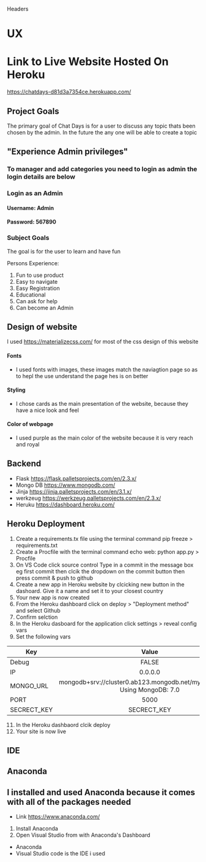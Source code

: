 Headers

# UX
# Link to Live Website Hosted On Heroku
https://chatdays-d81d3a7354ce.herokuapp.com/

## Project Goals
The primary goal of Chat Days is for a user to discuss any topic thats been chosen by the admin.
In the future the any one will be able to create a topic

## "Experience Admin privileges"
### To manager and add categories you need to login as admin the login details are below

### Login as an Admin
#### Username: Admin
#### Password: 567890

### Subject Goals
The goal is for the user  to learn and have fun

Persons Experience:

1. Fun to use product
2. Easy to navigate
3. Easy Registration 
4. Educational
5. Can ask for help
6. Can become an Admin

## Design of website
I used https://materializecss.com/ for most of the css design of this website

#### Fonts
* I used fonts with images, these images match the naviagtion page so as to hepl the use understand the page hes is on better

#### Styling
* I chose cards as the main presentation of the website, because they have a nice look and feel

#### Color of webpage
* I used purple as the main color of the website because it is very reach and royal


## Backend
* Flask https://flask.palletsprojects.com/en/2.3.x/
* Mongo DB https://www.mongodb.com/
* Jinja https://jinja.palletsprojects.com/en/3.1.x/
* werkzeug https://werkzeug.palletsprojects.com/en/2.3.x/
* Heruku https://dashboard.heroku.com/

## Heroku Deployment

1. Create a requirements.tx file using the terminal command pip freeze > requirements.txt
2. Create a Procfile with the terminal command echo web: python app.py > Procfile
3. On VS Code click source control Type in a commit in the message box eg first commit then clcik the dropdown on the commit button then press commit & push to github
4. Create a new app in Heroku website by clcicking new button in the dashoard. Give it a name and set it to your closest country
5. Your new app is now created
6. From the Heroku dashboard click on deploy > "Deployment method" and select Github
7. Confirm selction
8. In the Heroku dasboard for the application click settings > reveal config vars
10. Set the following vars


| Key        | Value     |
| -----------|:----------:
| Debug      |  FALSE    |
| IP         |  0.0.0.0  |
| MONGO_URL  |mongodb+srv://cluster0.ab123.mongodb.net/myFirstDatabase Using MongoDB: 7.0|
| PORT       |  5000     |
|SECRECT_KEY |SECRECT_KEY|


11. In the Heroku dashbaord clcik deploy
12. Your site is now live 


## IDE
## Anaconda
## I installed and used Anaconda because it comes with all of the packages needed
* Link https://www.anaconda.com/
1. Install Anaconda
2. Open Visual Studio from with Anaconda's Dashboard
* Anaconda
* Visual Studio code is the IDE i used